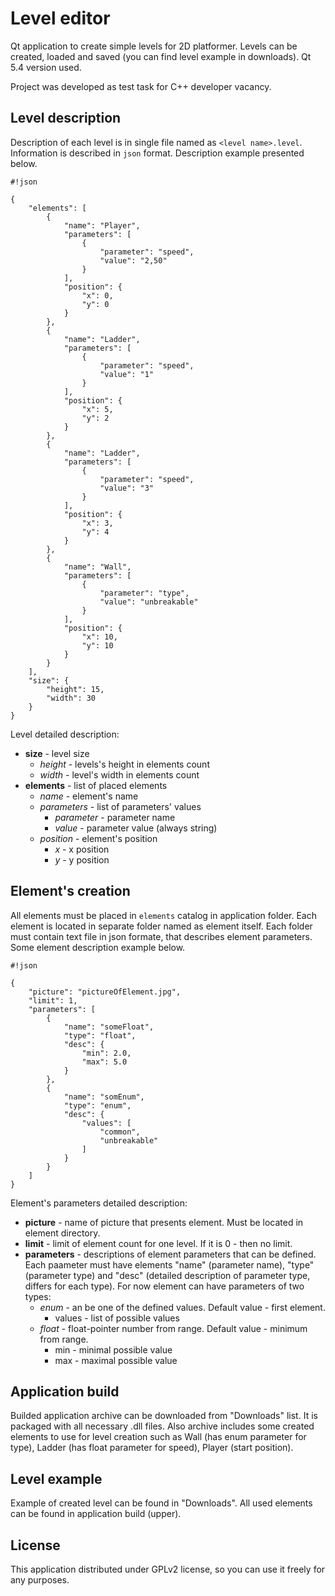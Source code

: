 # Level editor #

Qt application to create simple levels for 2D platformer. Levels can be created, loaded and saved (you can find level example in downloads). Qt 5.4 version used.

Project was developed as test task for C++ developer vacancy.

## Level description ##

Description of each level is in single file named as `<level name>.level`. Information is described in `json` format. Description example presented below.

```
#!json

{
    "elements": [
        {
            "name": "Player",
            "parameters": [
                {
                    "parameter": "speed",
                    "value": "2,50"
                }
            ],
            "position": {
                "x": 0,
                "y": 0
            }
        },
        {
            "name": "Ladder",
            "parameters": [
                {
                    "parameter": "speed",
                    "value": "1"
                }
            ],
            "position": {
                "x": 5,
                "y": 2
            }
        },
        {
            "name": "Ladder",
            "parameters": [
                {
                    "parameter": "speed",
                    "value": "3"
                }
            ],
            "position": {
                "x": 3,
                "y": 4
            }
        },
        {
            "name": "Wall",
            "parameters": [
                {
                    "parameter": "type",
                    "value": "unbreakable"
                }
            ],
            "position": {
                "x": 10,
                "y": 10
            }
        }
    ],
    "size": {
        "height": 15,
        "width": 30
    }
}
```

Level detailed description:

* **size** - level size
    * *height* - levels's height in elements count
    * *width* - level's width in elements count
* **elements** - list of placed elements
    * *name* - element's name
    * *parameters* - list of parameters' values
        * *parameter* - parameter name
        * *value* - parameter value (always string)
    * *position* - element's position
        * *x* - x position
        * *y* - y position

## Element's creation ##
All elements must be placed in `elements` catalog in application folder. Each element is located in separate folder named as element itself. Each folder must contain text file in json formate, that describes element parameters. Some element description example below.

```
#!json

{
	"picture": "pictureOfElement.jpg",
	"limit": 1,
	"parameters": [
		{
			"name": "someFloat",
			"type": "float",
			"desc": {
				"min": 2.0,
				"max": 5.0
			}
		},
		{
			"name": "somEnum",
			"type": "enum",
			"desc": {
				"values": [
					"common",
					"unbreakable"
				]
			}
		}
	]
}
```
Element's parameters detailed description:

* **picture** - name of picture that presents element. Must be located in element directory.
* **limit** -  limit of element count for one level. If it is 0 - then no limit.
* **parameters** - descriptions of element parameters that can be defined. Each paameter must have elements "name" (parameter name), "type" (parameter type) and "desc" (detailed description of parameter type, differs for each type). For now element can have parameters of two types:
    * *enum* - an be one of the defined values. Default value - first element.
        * values - list of possible values
    * *float* - float-pointer number from range. Default value - minimum from range.
        * min - minimal possible value
        * max - maximal possible value

## Application build ##
Builded application archive can be downloaded from "Downloads" list. It is packaged with all necessary .dll files. Also archive includes some created elements to use for level creation such as Wall (has enum parameter for type), Ladder (has float parameter for speed), Player (start position).

## Level example ##
Example of created level can be found in "Downloads". All used elements can be found in application build (upper).

## License ##
This application distributed under GPLv2 license, so you can use it freely for any purposes.